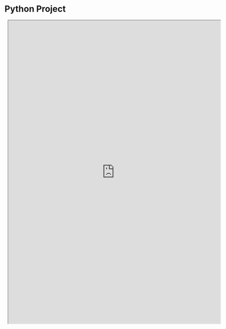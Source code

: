 # Python Project
<div class="row justify-content-center" style="margin: 2%;">
    <iframe height="1000px" width="700px" src="https://replit.com/@Tigran7/PythonPractice#main.py"></iframe>
</div>
